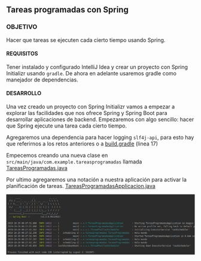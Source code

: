 ## Tareas programadas con Spring

### OBJETIVO

Hacer que tareas se ejecuten cada cierto tiempo usando Spring.

#### REQUISITOS

Tener instalado y configurado IntelliJ Idea y crear un proyecto con Spring Initializr usando `gradle`. De ahora en adelante usaremos gradle como manejador de dependencias.

#### DESARROLLO

Una vez creado un proyecto con Spring Initializr vamos a empezar a explorar las facilidades que nos ofrece Spring y Spring Boot para desarrollar aplicaciones de backend. Empezaremos con algo sencillo: hacer que Spring ejecute una tarea cada cierto tiempo.

Agregaremos una dependencia para hacer logging `slf4j-api`, para esto hay que referirnos a los retos anteriores o a [build.gradle](tareas-programadas/build.gradle) (linea 17)

Empecemos creando una nueva clase en `src/main/java/com.example.tareasprogramadas` llamada [TareasProgramadas.java](tareas-programadas/src/main/java/com/example/tareasprogramadas/TareasProgramadas.java)

Por ultimo agregaremos una notación a nuestra aplicación para activar la planificación de tareas. [TareasProgramadasApplicacion.java](tareas-programadas/src/main/java/com/example/tareasprogramadas/TareasProgramadasApplication.java)

![TareasProgramadasApplication.java](tareasprogramadas.png)

